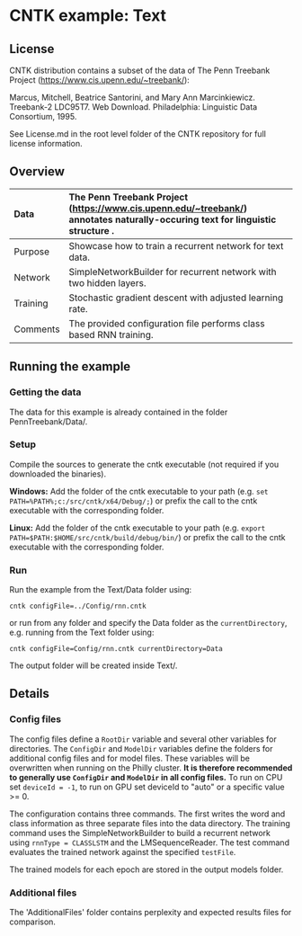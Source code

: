 # CNTK example: Text 

## License

CNTK distribution contains a subset of the data of The Penn Treebank Project (https://www.cis.upenn.edu/~treebank/):

Marcus, Mitchell, Beatrice Santorini, and Mary Ann Marcinkiewicz. Treebank-2 LDC95T7. Web Download. Philadelphia: Linguistic Data Consortium, 1995.

See License.md in the root level folder of the CNTK repository for full license information.

## Overview

|Data      |The Penn Treebank Project (https://www.cis.upenn.edu/~treebank/) annotates naturally-occuring text for linguistic structure .
|:---------|:---|
|Purpose   |Showcase how to train a recurrent network for text data.
|Network   |SimpleNetworkBuilder for recurrent network with two hidden layers.
|Training  |Stochastic gradient descent with adjusted learning rate.
|Comments  |The provided configuration file performs class based RNN training.

## Running the example

### Getting the data

The data for this example is already contained in the folder PennTreebank/Data/.

### Setup

Compile the sources to generate the cntk executable (not required if you downloaded the binaries).

__Windows:__ Add the folder of the cntk executable to your path 
(e.g. `set PATH=%PATH%;c:/src/cntk/x64/Debug/;`) 
or prefix the call to the cntk executable with the corresponding folder. 

__Linux:__ Add the folder of the cntk executable to your path 
(e.g. `export PATH=$PATH:$HOME/src/cntk/build/debug/bin/`) 
or prefix the call to the cntk executable with the corresponding folder. 

### Run

Run the example from the Text/Data folder using:

`cntk configFile=../Config/rnn.cntk`

or run from any folder and specify the Data folder as the `currentDirectory`, 
e.g. running from the Text folder using:

`cntk configFile=Config/rnn.cntk currentDirectory=Data`

The output folder will be created inside Text/.

## Details

### Config files

The config files define a `RootDir` variable and several other variables for directories. 
The `ConfigDir` and `ModelDir` variables define the folders for additional config files and for model files. 
These variables will be overwritten when running on the Philly cluster. 
__It is therefore recommended to generally use `ConfigDir` and `ModelDir` in all config files.__ 
To run on CPU set `deviceId = -1`, to run on GPU set deviceId to "auto" or a specific value >= 0.

The configuration contains three commands. 
The first writes the word and class information as three separate files into the data directory.
The training command uses the SimpleNetworkBuilder to build a recurrent network 
using `rnnType = CLASSLSTM` and the LMSequenceReader.
The test command evaluates the trained network against the specified `testFile`.

The trained models for each epoch are stored in the output models folder. 

### Additional files

The 'AdditionalFiles' folder contains perplexity and expected results files for comparison.
